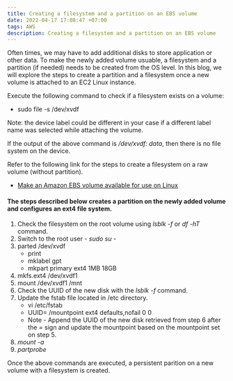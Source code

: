 ```yaml
---
title: Creating a filesystem and a partition on an EBS volume
date: 2022-04-17 17:08:47 +07:00
tags: AWS
description: Creating a filesystem and a partition on an EBS volume 
---
```


Often times, we may have to add additional disks to store application or other data. To make the newly added volume usuable, a filesystem and a partition (if needed) needs to be created from the OS level. In this blog, we will explore the steps to create a partition and a filesystem once a new volume is attached to an EC2 Linux instance.

Execute the following command to check if a filesystem exists on a volume:

* sudo file -s /dev/xvdf

Note: the device label could be different in your case if a different label name was selected while attaching the volume.

If the output of the above command is */dev/xvdf: data*, then there is no file system on the device.

Refer to the following link for the steps to create a filesystem on a raw volume (without partition).

* [Make an Amazon EBS volume available for use on Linux](https://docs.aws.amazon.com/AWSEC2/latest/UserGuide/ebs-using-volumes.html)

#### The steps described below creates a partition on the newly added volume and configures an ext4 file system.

1. Check the filesystem on the root volume using *lsblk -f* or *df -hT* command.
2. Switch to the root user - *sudo su -*
3. parted /dev/xvdf
	* print
	* mklabel gpt
	* mkpart primary ext4 1MB 18GB
4. mkfs.ext4 /dev/xvdf1
5. mount /dev/xvdf1 /mnt
6. Check the UUID of the new disk with the *lsblk -f* command.
7. Update the fstab file located in /etc directory.
	* vi /etc/fstab
	* UUID= /mountpoint			  ext4	  defaults,nofail 0 0
	* Note - Append the UUID of the new disk retrieved from step 6 after the *=* sign and update the mountpoint based on the mountpoint set on step 5.
8. *mount -a*
9. *partprobe*

Once the above commands are executed, a persistent parition on a new volume with a filesystem is created.
